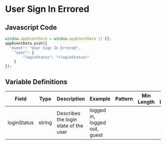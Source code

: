 # User Sign In Errored

### 

## Javascript Code
```js
window.appEventData = window.appEventData || [];
appEventData.push({
  "event": "User Sign In Errored",
    "user": {
        "loginStatus": "<loginStatus>"
    }
});
```

## Variable Definitions

|Field|Type|Description|Example|Pattern|Min Length|Max Length|Minimum|Maximum|Multiple Of|
| --- | --- | --- | --- | --- | --- | --- | --- | --- | --- |
|loginStatus|string|Describes the login state of the user|logged in, logged out, guest|||||||




